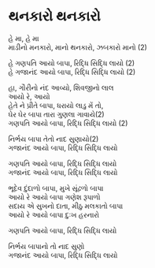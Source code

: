 # થનકારો થનકારો

હે મા, હે મા  
માડીનો મનકારો, માનો થનકારો, ઝબકારો માનો (2)  

હે ગણપતિ આયો બાપા, રિદ્ધિ સિદ્ધિ લાયો (2)  
હે ગજાનંદ આયો બાપા, રિદ્ધિ સિદ્ધિ લાયો (2)  

હા, ગૌરીનો નંદ આવ્યો, શિવજીનો લાલ  
આયો રે, આયો  
હેતે ને પ્રીતે બાપા, ધરાયો લાડુ મેં તો,  
ઘેર ઘેર બાપા તારા ગુણલા ગાવાયે(2)  
ગણપતિ આયો બાપા, રિદ્ધિ સિદ્ધિ લાયો (2)  

નિર્ભય બાપા તેતો નાદ સુણાયો(2)  
ગજાનંદ આયો બાપા, રિદ્ધિ સિદ્ધિ લાયો  

ગણપતિ આયો બાપા, રિદ્ધિ સિદ્ધિ લાયો  
ગજાનંદ આયો બાપા, રિદ્ધિ સિદ્ધિ લાયો  

ભૂદેવ દુંદાળો બાપા, મુખે સૂંઢળો બાપા  
આયો રે આયો બાપા ગણેશ રૂપાળો  
સદાય એ સુખનો દાતા, મીઠુ મલકાતો બાપા  
આયો રે આયો બાપા દુઃખ હરનારો  

ગણપતિ આયો બાપા, રિદ્ધિ સિદ્ધિ લાયો  

નિર્ભય બાપાનો તો નાદ સુણો  
ગજાનંદ આયો બાપા, રિદ્ધિ સિદ્ધિ લાયો  
